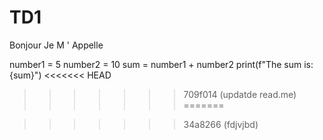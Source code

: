 
# TD1

Bonjour
Je 
M
'
Appelle

number1 = 5
number2 = 10
sum = number1 + number2
print(f"The sum is: {sum}")
<<<<<<< HEAD
>>>>>>> 709f014 (updatde read.me)
=======



>>>>>>> 34a8266 (fdjvjbd)
